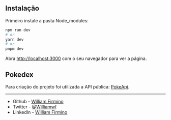 ## Instalação

Primeiro instale a pasta Node_modules:

```bash
npm run dev
# or
yarn dev
# or
pnpm dev
```

Abra [http://localhost:3000](http://localhost:3000) com o seu navegador para ver a página.

## Pokedex

Para criação do projeto foi utilizada a API pública: [PokeApi](https://pokeapi.co/).

---

- Github - [William Firmino](https://github.com/Willwf)
- Twitter - [@Williamwf](https://www.twitter.com/Williamwf)
- LinkedIn - [William Firmino](https://www.linkedin.com/in/williamfirmino/)
